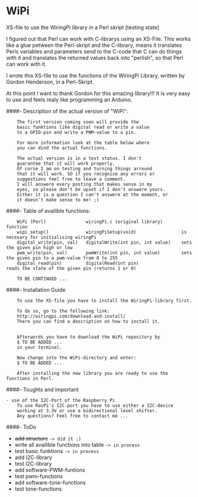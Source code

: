 # WiPi
XS-file to use the WiringPi library in a Perl skript [testing state]

I figured out that Perl can work with C-librarys using an XS-File.
This works like a glue petween the Perl-skript and the C-library, means it translates 
Perls variables and parameters send to the C-code that C can do things with it and 
translates the returned values back into "perlish", so that Perl can work with it.

I wrote this XS-file to use the functions of the WiringPi Library, written by Gordon Henderson, in a Perl-Skript. 

At this point I want to thank Gordon for this amazing library!!!
It is very easy to use and feels realy like programming an Arduino. 



####- Description of the actual version of "WiPi":
```    
    The first version coming soon will provide the 
    basic funktions like digital read or write a value 
    to a GPIO-pin and write a PWM-value to a pin. 
    
    For more information look at the table below where
    you can dind the actual functions. 
    
    The actual version is in a test status. I don't 
    guarantee that it will work properly.
    Of corse I am on testing and turning things arround 
    that it will work. SO if you recognise any errors or 
    suggestions feel free to leave a comment.
    I will answere every posting that makes sense in my 
    eyes, so please don't be upset if I don't answere yours. 
    Either it is a question I can't answere at the moment, or 
    it doesn't make sense to me! ;)
```


####- Table of availible functions:
```
    WiPi (Perl)               wiringPi.c (original library)       function
    wipi_setup()              wiringPiSetup(void)                 is necesary for initialising wiringPi
    digital_write(pin, val)   digitalWrite(int pin, int value)    sets the given pin high or low  
    pwm_write(pin, val)       pwmWrite(int pin, int value)        sets the given pin to a pwm-value from 0 to 255
    digital_read(pin)         digitalRead(int pin)                reads the state of the given pin (returns 1 or 0)
    
    TO BE CONTINUED ...
```

####- Installation Guide
```    
    To use the XS-file you have to install the WiringPi-library first. 
    
    To do so, go to the following link: 
    http://wiringpi.com/download-and-install/
    There you can find a description on how to install it. 
    
    
    Afterwords you have to download the WiPi repository by
    $ TO BE ADDED ...
    in your terminal.
    
    Now change into the WiPi-directory and enter:
    $ TO BE ADDED ...
    
    After installing the new library you are ready to use the functions in Perl.
```


####- Toughts and important
```
- use of the I2C-Port of the Raspberry Pi
    To use RasPi's I2C-port you have to use either a I2C-device 
    working at 3.3V or use a bidirectional level shifter.
    Any questions? Feel free to contact me ...

```

####- ToDo
- ~~add structure~~ `-> did it ;)` 
- write all availible functions into table `-> in process`
- test basic funktions `-> in process`
- add I2C-library
- test I2C-library
- add software-PWM-funtions
- test pwm-functions
- add software-tone-functions
- test tone-functions
